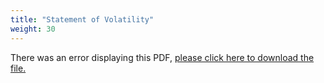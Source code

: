 ```yaml
---
title: "Statement of Volatility"
weight: 30
---
```


<object data="https://www.truenas.com/docs/files/m-series-sov.pdf" type="application/pdf" width="95%" height="1000">
  There was an error displaying this PDF, <a href="https://www.truenas.com/docs/files/m-series-sov.pdf">please click here to download the file.</a>
</object>
